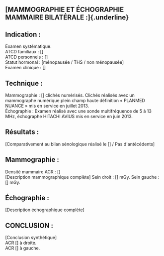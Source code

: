 ## [MAMMOGRAPHIE ET ÉCHOGRAPHIE MAMMAIRE BILATÉRALE :]{.underline}

## Indication :
Examen systématique.\
ATCD familiaux : [\]\
ATCD personnels : [\]\
Statut hormonal : [ménopausée / THS / non ménopausée\]\
Examen clinique : [\]

## Technique :
Mammographie : [\] clichés numérisés. Clichés réalisés avec un mammographe numérique plein champ haute définition « PLANMED NUANCE » mis en service en juillet 2013.\
Échographie : Examen réalisé avec une sonde multifréquence de 5 à 13 MHz, échographe HITACHI AVIUS mis en service en juin 2013.

## Résultats :
[Comparativement au bilan sénologique réalisé le \[\] / Pas d'antécédents\]

## Mammographie :
Densité mammaire ACR : [\]\
[Description mammographique complète\]
Sein droit : [\] mGy. Sein gauche : [\] mGy.

## Échographie :
[Description échographique complète\]

## CONCLUSION :
[Conclusion synthétique\]\
ACR [\] à droite.\
ACR [\] à gauche.
